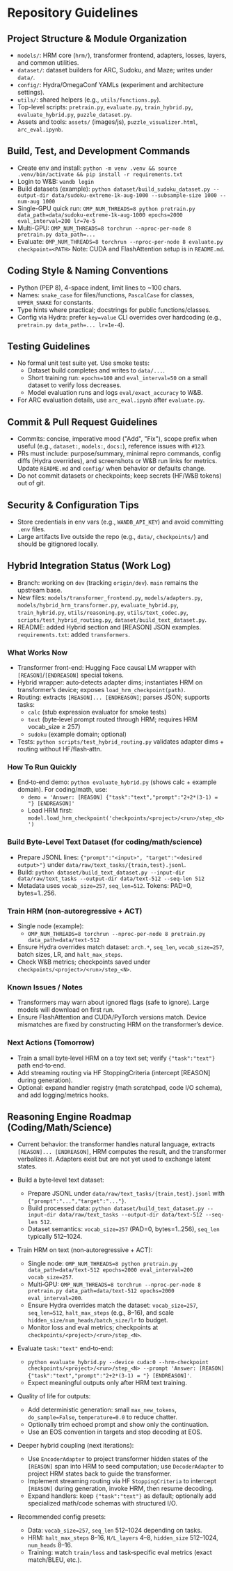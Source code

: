 # Repository Guidelines

## Project Structure & Module Organization
- `models/`: HRM core (`hrm/`), transformer frontend, adapters, losses, layers, and common utilities.
- `dataset/`: dataset builders for ARC, Sudoku, and Maze; writes under `data/`.
- `config/`: Hydra/OmegaConf YAMLs (experiment and architecture settings).
- `utils/`: shared helpers (e.g., `utils/functions.py`).
- Top-level scripts: `pretrain.py`, `evaluate.py`, `train_hybrid.py`, `evaluate_hybrid.py`, `puzzle_dataset.py`.
- Assets and tools: `assets/` (images/js), `puzzle_visualizer.html`, `arc_eval.ipynb`.

## Build, Test, and Development Commands
- Create env and install: `python -m venv .venv && source .venv/bin/activate && pip install -r requirements.txt`
- Login to W&B: `wandb login`
- Build datasets (example): `python dataset/build_sudoku_dataset.py --output-dir data/sudoku-extreme-1k-aug-1000 --subsample-size 1000 --num-aug 1000`
- Single-GPU quick run: `OMP_NUM_THREADS=8 python pretrain.py data_path=data/sudoku-extreme-1k-aug-1000 epochs=2000 eval_interval=200 lr=7e-5`
- Multi-GPU: `OMP_NUM_THREADS=8 torchrun --nproc-per-node 8 pretrain.py data_path=...`
- Evaluate: `OMP_NUM_THREADS=8 torchrun --nproc-per-node 8 evaluate.py checkpoint=<PATH>`
Note: CUDA and FlashAttention setup is in `README.md`.

## Coding Style & Naming Conventions
- Python (PEP 8), 4-space indent, limit lines to ~100 chars.
- Names: `snake_case` for files/functions, `PascalCase` for classes, `UPPER_SNAKE` for constants.
- Type hints where practical; docstrings for public functions/classes.
- Config via Hydra: prefer `key=value` CLI overrides over hardcoding (e.g., `pretrain.py data_path=... lr=1e-4`).

## Testing Guidelines
- No formal unit test suite yet. Use smoke tests:
  - Dataset build completes and writes to `data/...`.
  - Short training run: `epochs=100` and `eval_interval=50` on a small dataset to verify loss decreases.
  - Model evaluation runs and logs `eval/exact_accuracy` to W&B.
- For ARC evaluation details, use `arc_eval.ipynb` after `evaluate.py`.

## Commit & Pull Request Guidelines
- Commits: concise, imperative mood ("Add", "Fix"), scope prefix when useful (e.g., `dataset:`, `models:`, `docs:`), reference issues with `#123`.
- PRs must include: purpose/summary, minimal repro commands, config diffs (Hydra overrides), and screenshots or W&B run links for metrics. Update `README.md` and `config/` when behavior or defaults change.
- Do not commit datasets or checkpoints; keep secrets (HF/W&B tokens) out of git.

## Security & Configuration Tips
- Store credentials in env vars (e.g., `WANDB_API_KEY`) and avoid committing `.env` files.
- Large artifacts live outside the repo (e.g., `data/`, `checkpoints/`) and should be gitignored locally.

## Hybrid Integration Status (Work Log)
- Branch: working on `dev` (tracking `origin/dev`). `main` remains the upstream base.
- New files: `models/transformer_frontend.py`, `models/adapters.py`, `models/hybrid_hrm_transformer.py`, `evaluate_hybrid.py`, `train_hybrid.py`, `utils/reasoning.py`, `utils/text_codec.py`, `scripts/test_hybrid_routing.py`, `dataset/build_text_dataset.py`.
- README: added Hybrid section and [REASON] JSON examples. `requirements.txt`: added `transformers`.

### What Works Now
- Transformer front-end: Hugging Face causal LM wrapper with `[REASON]`/`[ENDREASON]` special tokens.
- Hybrid wrapper: auto‑detects adapter dims; instantiates HRM on transformer’s device; exposes `load_hrm_checkpoint(path)`.
- Routing: extracts `[REASON]... [ENDREASON]`; parses JSON; supports tasks:
  - `calc` (stub expression evaluator for smoke tests)
  - `text` (byte‑level prompt routed through HRM; requires HRM vocab_size ≥ 257)
  - `sudoku` (example domain; optional)
- Tests: `python scripts/test_hybrid_routing.py` validates adapter dims + routing without HF/flash‑attn.

### How To Run Quickly
- End‑to‑end demo: `python evaluate_hybrid.py` (shows calc + example domain). For coding/math, use:
  - `demo = 'Answer: [REASON] {"task":"text","prompt":"2+2*(3-1) = "} [ENDREASON]'`
  - Load HRM first: `model.load_hrm_checkpoint('checkpoints/<project>/<run>/step_<N>')`

### Build Byte‑Level Text Dataset (for coding/math/science)
- Prepare JSONL lines: `{"prompt":"<input>", "target":"<desired output>"}` under `data/raw/text_tasks/{train,test}.jsonl`.
- Build: `python dataset/build_text_dataset.py --input-dir data/raw/text_tasks --output-dir data/text-512 --seq-len 512`
- Metadata uses `vocab_size=257`, `seq_len=512`. Tokens: PAD=0, bytes=1..256.

### Train HRM (non‑autoregressive + ACT)
- Single node (example):
  - `OMP_NUM_THREADS=8 torchrun --nproc-per-node 8 pretrain.py data_path=data/text-512`
- Ensure Hydra overrides match dataset: `arch.*`, `seq_len`, `vocab_size=257`, batch sizes, LR, and `halt_max_steps`.
- Check W&B metrics; checkpoints saved under `checkpoints/<project>/<run>/step_<N>`.

### Known Issues / Notes
- Transformers may warn about ignored flags (safe to ignore). Large models will download on first run.
- Ensure FlashAttention and CUDA/PyTorch versions match. Device mismatches are fixed by constructing HRM on the transformer’s device.

### Next Actions (Tomorrow)
- Train a small byte‑level HRM on a toy text set; verify `{"task":"text"}` path end‑to‑end.
- Add streaming routing via HF StoppingCriteria (intercept [REASON] during generation).
- Optional: expand handler registry (math scratchpad, code I/O schema), and add logging/metrics hooks.

## Reasoning Engine Roadmap (Coding/Math/Science)

- Current behavior: the transformer handles natural language, extracts `[REASON]... [ENDREASON]`, HRM computes the result, and the transformer verbalizes it. Adapters exist but are not yet used to exchange latent states.

- Build a byte‑level text dataset:
  - Prepare JSONL under `data/raw/text_tasks/{train,test}.jsonl` with `{"prompt":"...","target":"..."}`.
  - Build processed data: `python dataset/build_text_dataset.py --input-dir data/raw/text_tasks --output-dir data/text-512 --seq-len 512`.
  - Dataset semantics: `vocab_size=257` (PAD=0, bytes=1..256), `seq_len` typically 512–1024.

- Train HRM on text (non‑autoregressive + ACT):
  - Single node: `OMP_NUM_THREADS=8 python pretrain.py data_path=data/text-512 epochs=2000 eval_interval=200 vocab_size=257`.
  - Multi‑GPU: `OMP_NUM_THREADS=8 torchrun --nproc-per-node 8 pretrain.py data_path=data/text-512 epochs=2000 eval_interval=200`.
  - Ensure Hydra overrides match the dataset: `vocab_size=257`, `seq_len=512`, `halt_max_steps` (e.g., 8–16), and scale `hidden_size/num_heads/batch_size/lr` to budget.
  - Monitor loss and eval metrics; checkpoints at `checkpoints/<project>/<run>/step_<N>`.

- Evaluate `task:"text"` end‑to‑end:
  - `python evaluate_hybrid.py --device cuda:0 --hrm-checkpoint checkpoints/<project>/<run>/step_<N> --prompt 'Answer: [REASON] {"task":"text","prompt":"2+2*(3-1) = "} [ENDREASON]'`.
  - Expect meaningful outputs only after HRM text training.

- Quality of life for outputs:
  - Add deterministic generation: small `max_new_tokens`, `do_sample=False`, `temperature=0.0` to reduce chatter.
  - Optionally trim echoed prompt and show only the continuation.
  - Use an EOS convention in targets and stop decoding at EOS.

- Deeper hybrid coupling (next iterations):
  - Use `EncoderAdapter` to project transformer hidden states of the `[REASON]` span into HRM to seed computation; use `DecoderAdapter` to project HRM states back to guide the transformer.
  - Implement streaming routing via HF `StoppingCriteria` to intercept `[REASON]` during generation, invoke HRM, then resume decoding.
  - Expand handlers: keep `{"task":"text"}` as default; optionally add specialized math/code schemas with structured I/O.

- Recommended config presets:
  - Data: `vocab_size=257`, `seq_len` 512–1024 depending on tasks.
  - HRM: `halt_max_steps` 8–16, `H/L_layers` 4–8, `hidden_size` 512–1024, `num_heads` 8–16.
  - Training: watch `train/loss` and task‑specific eval metrics (exact match/BLEU, etc.).
